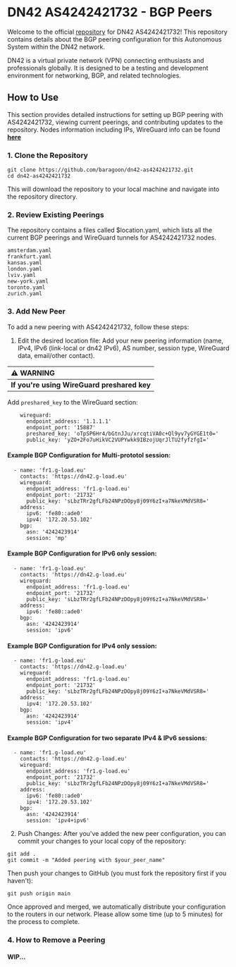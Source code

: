 # DN42 AS4242421732 - BGP Peers
Welcome to the official [repository](https://github.com/baragoon/dn42-as4242421732) for DN42 AS4242421732! This repository contains details about the BGP peering configuration for this Autonomous System within the DN42 network.

DN42 is a virtual private network (VPN) connecting enthusiasts and professionals globally. It is designed to be a testing and development environment for networking, BGP, and related technologies.

## How to Use

This section provides detailed instructions for setting up BGP peering with AS4242421732, viewing current peerings, and contributing updates to the repository.
Nodes information including IPs, WireGuard info can be found [**here**](https://as215887.net/dn42)
### 1. Clone the Repository
```
git clone https://github.com/baragoon/dn42-as4242421732.git
cd dn42-as4242421732
```
This will download the repository to your local machine and navigate into the repository directory.
### 2. Review Existing Peerings
The repository contains a files called $location.yaml, which lists all the current BGP peerings and WireGuard tunnels for AS4242421732 nodes.
```
amsterdam.yaml
frankfurt.yaml
kansas.yaml
london.yaml
lviv.yaml
new-york.yaml
toronto.yaml
zurich.yaml
```
### 3. Add New Peer
To add a new peering with AS4242421732, follow these steps:
1. Edit the desired location file: Add your new peering information (name, IPv4, IPv6 (link-local or dn42 IPv6), AS number, session type, WireGuard data, email/other contact).

|:warning: WARNING|
|:-|
|**If you're using WireGuard preshared key**|

Add ```preshared_key``` to the WireGuard section:
```
    wireguard:
      endpoint_address: '1.1.1.1'
      endpoint_port: '15887'
      preshared_key: 'oTpSP6Hr4/bGtnJJu/xrcqtiVA0c+Ql9yv7yGYGE1t0='
      public_key: 'yZO+2Fo7uHikVC2VUPYwkk9IBzojUqrJlTU2fyfzfgI='
```

#### Example BGP Configuration for Multi-prototol session:
```
  - name: 'fr1.g-load.eu'
    contacts: 'https://dn42.g-load.eu'
    wireguard:
      endpoint_address: 'fr1.g-load.eu'
      endpoint_port: '21732'
      public_key: 'sLbzTRr2gfLFb24NPzDOpy8j09Y6zI+a7NkeVMdVSR8='
    address:
      ipv6: 'fe80::ade0'
      ipv4: '172.20.53.102'
    bgp:
      asn: '4242423914'
      session: 'mp'
```
#### Example BGP Configuration for IPv6 only session:
```
  - name: 'fr1.g-load.eu'
    contacts: 'https://dn42.g-load.eu'
    wireguard:
      endpoint_address: 'fr1.g-load.eu'
      endpoint_port: '21732'
      public_key: 'sLbzTRr2gfLFb24NPzDOpy8j09Y6zI+a7NkeVMdVSR8='
    address:
      ipv6: 'fe80::ade0'
    bgp:
      asn: '4242423914'
      session: 'ipv6'
```
#### Example BGP Configuration for IPv4 only session:
```
  - name: 'fr1.g-load.eu'
    contacts: 'https://dn42.g-load.eu'
    wireguard:
      endpoint_address: 'fr1.g-load.eu'
      endpoint_port: '21732'
      public_key: 'sLbzTRr2gfLFb24NPzDOpy8j09Y6zI+a7NkeVMdVSR8='
    address:
      ipv4: '172.20.53.102'
    bgp:
      asn: '4242423914'
      session: 'ipv4'
```
#### Example BGP Configuration for two separate IPv4 & IPv6 sessions:
```
  - name: 'fr1.g-load.eu'
    contacts: 'https://dn42.g-load.eu'
    wireguard:
      endpoint_address: 'fr1.g-load.eu'
      endpoint_port: '21732'
      public_key: 'sLbzTRr2gfLFb24NPzDOpy8j09Y6zI+a7NkeVMdVSR8='
    address:
      ipv6: 'fe80::ade0'
      ipv4: '172.20.53.102'
    bgp:
      asn: '4242423914'
      session: 'ipv4+ipv6'
```

2. Push Changes: After you've added the new peer configuration, you can commit your changes to your local copy of the repository:
```
git add .
git commit -m "Added peering with $your_peer_name"
```
Then push your changes to GitHub (you must fork the repository first if you haven't):
```
git push origin main
```
Once approved and merged, we automatically distribute your configuration to the routers in our network. Please allow some time (up to 5 minutes) for the process to complete.
### 4. How to Remove a Peering
#### WIP...

